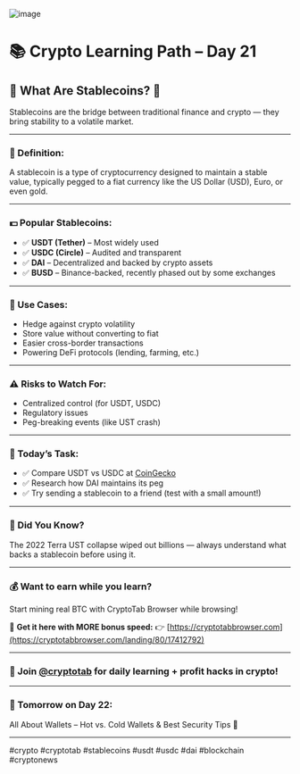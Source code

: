 ![image](https://github.com/user-attachments/assets/04623f60-2e61-4f12-abb1-cc137707984e)
# 📚 Crypto Learning Path – Day 21
## 📍 What Are Stablecoins? 🔐

Stablecoins are the bridge between traditional finance and crypto — they bring stability to a volatile market.

---

### 🔹 Definition:
A stablecoin is a type of cryptocurrency designed to maintain a stable value, typically pegged to a fiat currency like the US Dollar (USD), Euro, or even gold.

---

### 💵 Popular Stablecoins:
- ✅ **USDT (Tether)** – Most widely used
- ✅ **USDC (Circle)** – Audited and transparent
- ✅ **DAI** – Decentralized and backed by crypto assets
- ✅ **BUSD** – Binance-backed, recently phased out by some exchanges

---

### 🧭 Use Cases:
- Hedge against crypto volatility
- Store value without converting to fiat
- Easier cross-border transactions
- Powering DeFi protocols (lending, farming, etc.)

---

### ⚠️ Risks to Watch For:
- Centralized control (for USDT, USDC)
- Regulatory issues
- Peg-breaking events (like UST crash)

---

### 🧪 Today’s Task:
- ✅ Compare USDT vs USDC at [CoinGecko](https://coingecko.com)
- ✅ Research how DAI maintains its peg
- ✅ Try sending a stablecoin to a friend (test with a small amount!)

---

### 🧠 Did You Know?
The 2022 Terra UST collapse wiped out billions — always understand what backs a stablecoin before using it.

---

### 💰 Want to earn while you learn?
Start mining real BTC with CryptoTab Browser while browsing!

🎁 **Get it here with MORE bonus speed:**
👉 [https://cryptotabbrowser.com](https://cryptotabbrowser.com/landing/80/17412792)

---

### 📢 Join [@cryptotab](https://t.me/cryptotab) for daily learning + profit hacks in crypto!

---

### 📆 Tomorrow on Day 22:
All About Wallets – Hot vs. Cold Wallets & Best Security Tips 🔐

---

#crypto #cryptotab #stablecoins #usdt #usdc #dai #blockchain #cryptonews
